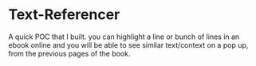 # Text-Referencer
A quick POC that I built. you can highlight a line or bunch of lines in an ebook online and you will be able to see similar text/context on a pop up, from the previous pages of the book.

